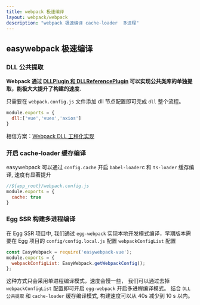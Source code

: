 ```yaml
---
title: webpack 极速编译
layout: webpack/webpack
description: "webpack 极速编译 cache-loader  多进程"
---
```


## easywebpack 极速编译



### DLL 公共提取


**Webpack 通过 [DLLPlugin 和 DLLReferencePlugin](https://doc.webpack-china.org/plugins/dll-plugin/) 可以实现公共类库的单独提取，能极大大提升了构建的速度.**

只需要在 `webpack.config.js` 文件添加 dll 节点配置即可完成 `dll` 整个流程。

```js
module.exports = {
  dll:['vue','vuex','axios']
}
```

相信方案：[Webpack DLL 工程化实现](http://hubcarl.github.io/easywebpack/webpack/dll/)


### 开启 cache-loader 缓存编译

easywebpack 可以通过 `config.cache` 开启 `babel-loader`c 和 `ts-loader` 缓存编译, 速度有显著提升

```js
//${app_root}/webpack.config.js
module.exports = {
  cache: true
}
```


### Egg SSR 构建多进程编译


在 Egg SSR 项目中, 我们通过 `egg-webpack` 实现本地开发模式编译，早期版本需要在 Egg 项目的 `config/config.local.js` 配置 `webpackConfigList` 配置

```js
const EasyWebpack = require('easywebpack-vue');
module.exports = {
  webpackConfigList: EasyWebpack.getWebpackConfig();
};
```

这种方式只会采用单进程编译模式，速度会慢一些， 我们可以通过去掉 `webpackConfigList` 配置即可开启 `egg-webpack` 开启多进程编译模式。 结合 `DLL 公共提取` 和 `cache-loader` 缓存编译模式, 构建速度可以从 40s 减少到 10 s 以内。
